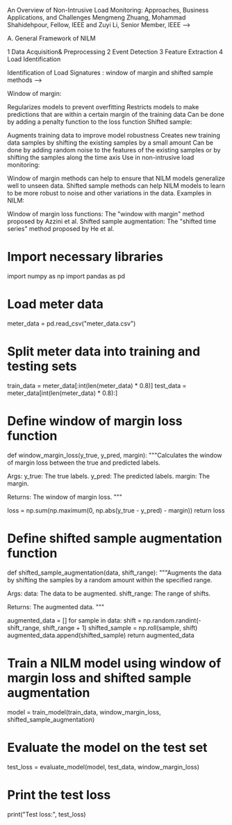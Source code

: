 An Overview of Non-Intrusive Load Monitoring: 
Approaches, Business Applications, and Challenges
Mengmeng Zhuang, Mohammad Shahidehpour, Fellow, IEEE and Zuyi Li, Senior Member, IEEE
--> 


A. General Framework of NILM  
 
 1 Data 
Acquisition&
Preprocessing 
  2 Event 
Detection
 3  Feature 
Extraction
 4 Load 
Identification


Identification of Load Signatures : 
window of margin and shifted sample methods -->


Window of margin:

Regularizes models to prevent overfitting
Restricts models to make predictions that are within a certain margin of the training data
Can be done by adding a penalty function to the loss function
Shifted sample:

Augments training data to improve model robustness
Creates new training data samples by shifting the existing samples by a small amount
Can be done by adding random noise to the features of the existing samples or by shifting the samples along the time axis
Use in non-intrusive load monitoring:

Window of margin methods can help to ensure that NILM models generalize well to unseen data.
Shifted sample methods can help NILM models to learn to be more robust to noise and other variations in the data.
Examples in NILM:

Window of margin loss functions: The "window with margin" method proposed by Azzini et al.
Shifted sample augmentation: The "shifted time series" method proposed by He et al.


# Import necessary libraries
import numpy as np
import pandas as pd

# Load meter data
meter_data = pd.read_csv("meter_data.csv")

# Split meter data into training and testing sets
train_data = meter_data[:int(len(meter_data) * 0.8)]
test_data = meter_data[int(len(meter_data) * 0.8):]

# Define window of margin loss function
def window_margin_loss(y_true, y_pred, margin):
  """Calculates the window of margin loss between the true and predicted labels.

  Args:
    y_true: The true labels.
    y_pred: The predicted labels.
    margin: The margin.

  Returns:
    The window of margin loss.
  """

  loss = np.sum(np.maximum(0, np.abs(y_true - y_pred) - margin))
  return loss

# Define shifted sample augmentation function
def shifted_sample_augmentation(data, shift_range):
  """Augments the data by shifting the samples by a random amount within the specified range.

  Args:
    data: The data to be augmented.
    shift_range: The range of shifts.

  Returns:
    The augmented data.
  """

  augmented_data = []
  for sample in data:
    shift = np.random.randint(-shift_range, shift_range + 1)
    shifted_sample = np.roll(sample, shift)
    augmented_data.append(shifted_sample)
  return augmented_data

# Train a NILM model using window of margin loss and shifted sample augmentation
model = train_model(train_data, window_margin_loss, shifted_sample_augmentation)

# Evaluate the model on the test set
test_loss = evaluate_model(model, test_data, window_margin_loss)

# Print the test loss
print("Test loss:", test_loss)
